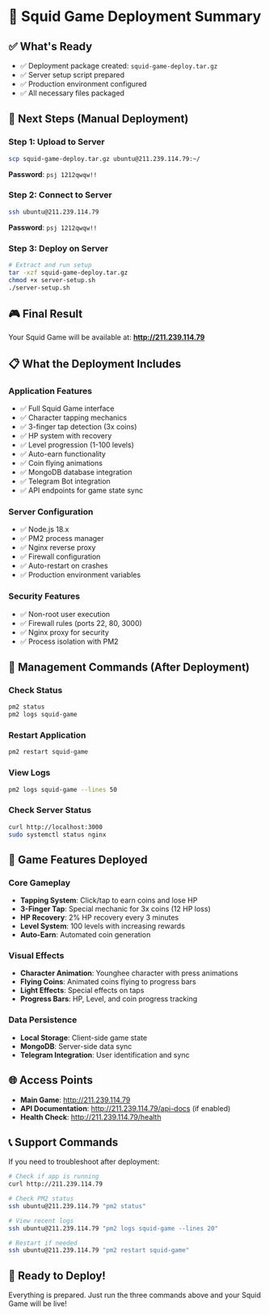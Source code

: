 # 🦑 Squid Game Deployment Summary

## ✅ What's Ready

- ✅ Deployment package created: `squid-game-deploy.tar.gz`
- ✅ Server setup script prepared
- ✅ Production environment configured
- ✅ All necessary files packaged

## 🚀 Next Steps (Manual Deployment)

### Step 1: Upload to Server

```bash
scp squid-game-deploy.tar.gz ubuntu@211.239.114.79:~/
```

**Password**: `psj 1212qwqw!!`

### Step 2: Connect to Server

```bash
ssh ubuntu@211.239.114.79
```

**Password**: `psj 1212qwqw!!`

### Step 3: Deploy on Server

```bash
# Extract and run setup
tar -xzf squid-game-deploy.tar.gz
chmod +x server-setup.sh
./server-setup.sh
```

## 🎮 Final Result

Your Squid Game will be available at: **http://211.239.114.79**

## 📋 What the Deployment Includes

### Application Features

- ✅ Full Squid Game interface
- ✅ Character tapping mechanics
- ✅ 3-finger tap detection (3x coins)
- ✅ HP system with recovery
- ✅ Level progression (1-100 levels)
- ✅ Auto-earn functionality
- ✅ Coin flying animations
- ✅ MongoDB database integration
- ✅ Telegram Bot integration
- ✅ API endpoints for game state sync

### Server Configuration

- ✅ Node.js 18.x
- ✅ PM2 process manager
- ✅ Nginx reverse proxy
- ✅ Firewall configuration
- ✅ Auto-restart on crashes
- ✅ Production environment variables

### Security Features

- ✅ Non-root user execution
- ✅ Firewall rules (ports 22, 80, 3000)
- ✅ Nginx proxy for security
- ✅ Process isolation with PM2

## 🔧 Management Commands (After Deployment)

### Check Status

```bash
pm2 status
pm2 logs squid-game
```

### Restart Application

```bash
pm2 restart squid-game
```

### View Logs

```bash
pm2 logs squid-game --lines 50
```

### Check Server Status

```bash
curl http://localhost:3000
sudo systemctl status nginx
```

## 📱 Game Features Deployed

### Core Gameplay

- **Tapping System**: Click/tap to earn coins and lose HP
- **3-Finger Tap**: Special mechanic for 3x coins (12 HP loss)
- **HP Recovery**: 2% HP recovery every 3 minutes
- **Level System**: 100 levels with increasing rewards
- **Auto-Earn**: Automated coin generation

### Visual Effects

- **Character Animation**: Younghee character with press animations
- **Flying Coins**: Animated coins flying to progress bars
- **Light Effects**: Special effects on taps
- **Progress Bars**: HP, Level, and coin progress tracking

### Data Persistence

- **Local Storage**: Client-side game state
- **MongoDB**: Server-side data sync
- **Telegram Integration**: User identification and sync

## 🌐 Access Points

- **Main Game**: http://211.239.114.79
- **API Documentation**: http://211.239.114.79/api-docs (if enabled)
- **Health Check**: http://211.239.114.79/health

## 📞 Support Commands

If you need to troubleshoot after deployment:

```bash
# Check if app is running
curl http://211.239.114.79

# Check PM2 status
ssh ubuntu@211.239.114.79 "pm2 status"

# View recent logs
ssh ubuntu@211.239.114.79 "pm2 logs squid-game --lines 20"

# Restart if needed
ssh ubuntu@211.239.114.79 "pm2 restart squid-game"
```

## 🎯 Ready to Deploy!

Everything is prepared. Just run the three commands above and your Squid Game will be live!
